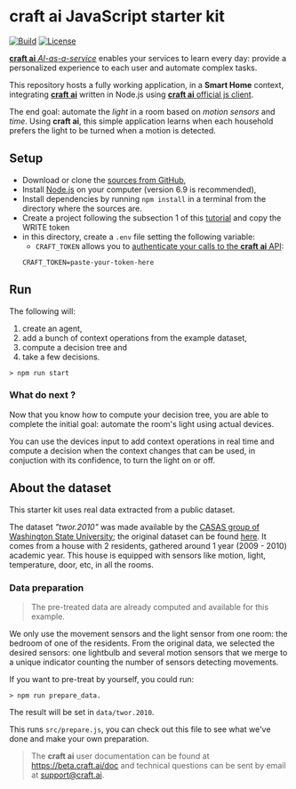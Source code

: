 # **craft ai** JavaScript starter kit #

[![Build](https://img.shields.io/travis/craft-ai/craft-ai-starterkit-nodejs/master.svg?style=flat-square)](https://travis-ci.org/craft-ai/craft-ai-starterkit-nodejs) [![License](https://img.shields.io/badge/license-BSD--3--Clause-42358A.svg?style=flat-square)](LICENSE)

[**craft ai** _AI-as-a-service_](http://craft.ai) enables your services to learn every day: provide a personalized experience to each user and automate complex tasks.

This repository hosts a fully working application, in a **Smart Home** context, integrating [**craft ai**](http://craft.ai) written in Node.js using [**craft ai** official js client](https://www.npmjs.com/package/craft-ai).

The end goal: automate the _light_ in a room based on _motion sensors_ and _time_. Using **craft ai**, this simple application learns when each household prefers the light to be turned when a motion is detected.

## Setup ##

- Download or clone the [sources from GitHub](https://github.com/craft-ai/craft-ai-starterkit-nodejs),
- Install [Node.js](https://nodejs.org/en/download/) on your computer (version 6.9 is recommended),
- Install dependencies by running `npm install` in a terminal from the directory where the sources are.
- Create a project following the subsection 1 of this [tutorial](https://beta.craft.ai/doc/js) and copy the WRITE token
- in this directory, create a `.env` file setting the following variable:
    - `CRAFT_TOKEN` allows you to [authenticate your calls to the **craft ai** API](https://beta.craft.ai/doc/js#1---retrieve-your-credentials):
    ```
    CRAFT_TOKEN=paste-your-token-here
    ```

## Run ##

The following will:

1. create an agent,
2. add a bunch of context operations from the example dataset,
3. compute a decision tree and
4. take a few decisions.

```console
> npm run start
```

### What do next ? ###

Now that you know how to compute your decision tree, you are able to complete the initial goal: automate the room's light using actual devices.

You can use the devices input to add context operations in real time and compute a decision when the context changes that can be used, in conjuction with its confidence, to turn the light on or off.

## About the dataset ##

This starter kit uses real data extracted from a public dataset.

The dataset _"twor.2010"_ was made available by the [CASAS group of Washington State University](http://casas.wsu.edu); the original dataset can be found [here](http://ailab.wsu.edu/casas/datasets/). It comes from a house with 2 residents, gathered around 1 year (2009 - 2010) academic year. This house is equipped with sensors like motion, light, temperature, door, etc, in all the rooms.

### Data preparation ###

> The pre-treated data are already computed and available for this example.

We only use the movement sensors and the light sensor from one room: the bedroom of one of the residents.
From the original data, we selected the desired sensors: one lightbulb and several motion sensors that we merge to a unique indicator counting the number of sensors detecting movements.

If you want to pre-treat by yourself, you could run:

```console
> npm run prepare_data.
```

The result will be set in `data/twor.2010`.

This runs `src/prepare.js`, you can check out this file to see what we've done and make your own preparation.

> The **craft ai** user documentation can be found at <https://beta.craft.ai/doc> and technical questions can be sent by email at [support@craft.ai]('mailto:support@craft.ai').
